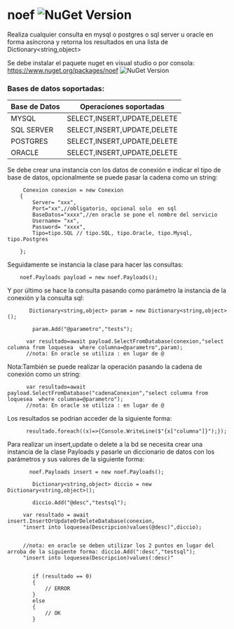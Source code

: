 # noef  ![NuGet Version](http://img.shields.io/static/v1?label=Arsoftcr&message=La%20mejor%20tecnología&color=blue)

Realiza cualquier consulta  en mysql o postgres o sql server u oracle en forma asíncrona y retorna los resultados en una lista de Dictionary<string,object>


Se debe instalar el paquete nuget en visual studio o por consola: https://www.nuget.org/packages/noef  ![NuGet Version](http://img.shields.io/static/v1?label=Nuget&message=3.0.1&color=blue)

### Bases de datos soportadas:

|Base de Datos|Operaciones soportadas|
| ------------------- | ------------------- |
|MYSQL|SELECT,INSERT,UPDATE,DELETE|
|SQL SERVER|SELECT,INSERT,UPDATE,DELETE|
|POSTGRES|SELECT,INSERT,UPDATE,DELETE|
|ORACLE|SELECT,INSERT,UPDATE,DELETE|


Se debe crear una instancia con los datos de conexión e indicar el tipo de base de datos, opcionalmente se puede pasar la cadena como un string:
  
         Conexion conexion = new Conexion
        {
            Server= "xxx",
            Port="xx",//obligatorio, opcional solo  en sql
            BaseDatos="xxxx",//en oracle se pone el nombre del servicio
            Username= "xx",
            Password= "xxxx",
            Tipo=tipo.SQL // tipo.SQL, tipo.Oracle, tipo.Mysql, tipo.Postgres

        };

      
 Seguidamente se instancia la clase para hacer las consultas:
 
        noef.Payloads payload = new noef.Payloads();
        
        
Y por último se hace la consulta pasando como parámetro la instancia de la conexión y la consulta sql:
           
           Dictionary<string,object> param = new Dictionary<string,object>();

            param.Add("@parametro","tests");
            
          var resultado=await payload.SelectFromDatabase(conexion,"select columna from loquesea  where columna=@parametro",param);
          //nota: En oracle se utiliza : en lugar de @
  Nota:También se puede realizar la operación pasando la cadena de conexión como un string:
  
          var resultado=await payload.SelectFromDatabase("cadenaConexion","select columna from loquesea  where columna=@parametro");
          //nota: En oracle se utiliza : en lugar de @
         
         
         
Los resultados se podrian acceder de la siguiente forma:

          resultado.foreach((x)=>{Console.WriteLine($"{x["columna"]}");});
          
Para realizar un insert,update o delete a la bd se necesita crear una instancia de la clase Payloads y pasarle un diccionario de datos con los parámetros y sus valores de la siguiente forma:


           noef.Payloads insert = new noef.Payloads();

            Dictionary<string,object> diccio = new Dictionary<string,object>();

            diccio.Add("@desc","testsql");

         var resultado = await insert.InsertOrUpdateOrDeleteDatabase(conexion,
         "insert into loquesea(Descripcion)values(@desc)",diccio);
         
         
         //nota: en oracle se deben utilizar los 2 puntos en lugar del arroba de la siguiente forma: diccio.Add(":desc","testsql");
         "insert into loquesea(Descripcion)values(:desc)"
                  

            if (resultado == 0)
            {
                // ERROR
            }
            else
            {
                // OK
            }
          
          
          
     
          
       
